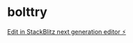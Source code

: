 # bolttry

[Edit in StackBlitz next generation editor ⚡️](https://stackblitz.com/~/github.com/DawoodSaeed/bolttry)